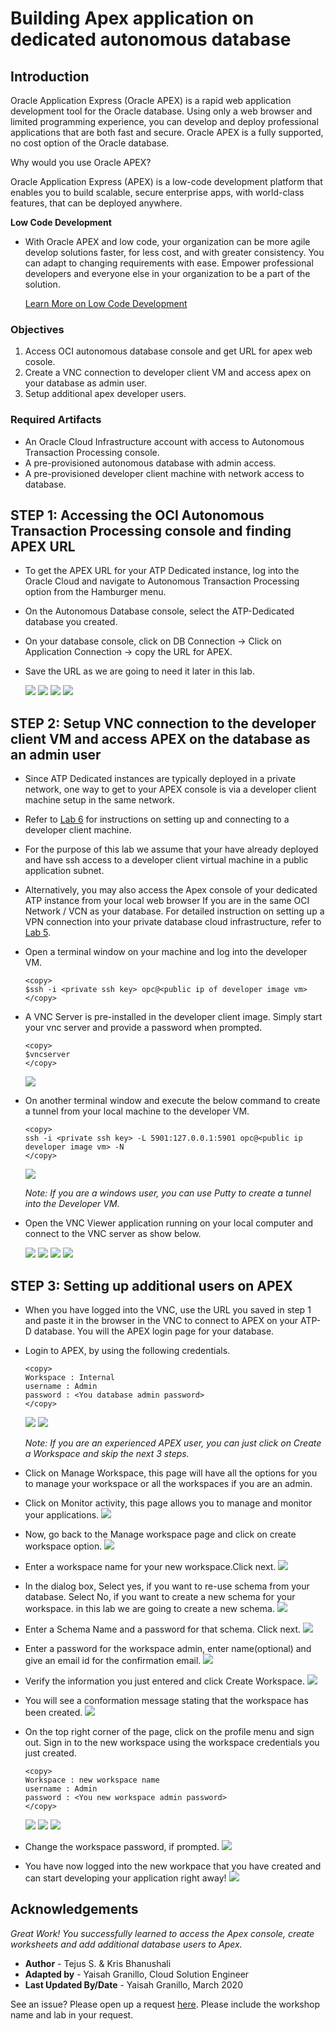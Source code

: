 # Building Apex application on dedicated autonomous database

## Introduction
Oracle Application Express (Oracle APEX) is a rapid web application development tool for the Oracle database. Using only a web browser and limited programming experience, you can develop and deploy professional applications that are both fast and secure. Oracle APEX is a fully supported, no cost option of the Oracle database.

Why would you use Oracle APEX?

Oracle Application Express (APEX) is a low-code development platform that enables you to build scalable, secure enterprise apps, with world-class features, that can be deployed anywhere.

**Low Code Development**
- With Oracle APEX and low code, your organization can be more agile develop solutions faster, for less cost, and with greater consistency. You can adapt to changing requirements with ease. Empower professional developers and everyone else in your organization to be a part of the solution.
  
    [Learn More on Low Code Development](https://apex.oracle.com/en/platform/low-code/)

### Objectives

1. Access OCI autonomous database console and get URL for apex web cosole.
2. Create a VNC connection to developer client VM and access apex on your database as admin user.
3. Setup additional apex developer users.

### Required Artifacts

- An Oracle Cloud Infrastructure account with access to Autonomous Transaction Processing console.
- A pre-provisioned autonomous database with admin access.
- A pre-provisioned developer client machine with network access to database.

## STEP 1: Accessing the OCI Autonomous Transaction Processing console and finding APEX URL

- To get the APEX URL for your ATP Dedicated instance, log into the Oracle Cloud and navigate to Autonomous Transaction Processing option from the Hamburger menu. 
- On the Autonomous Database console, select the ATP-Dedicated database you created.
- On your database console, click on DB Connection -> Click on Application Connection -> copy the URL for APEX.
- Save the URL as we are going to need it later in this lab.

    ![](./images/NavigateATP1.png " ")
    ![](./images/selectADB.png " ")
    ![](./images/tools.png " ")
    ![](./images/getApexURL.png " ")


## STEP 2: Setup VNC connection to the developer client VM and access APEX on the database as an admin user

- Since ATP Dedicated instances are typically deployed in a private network, one way to get to your APEX console is via a developer client machine setup in the same network.

- Refer to [Lab 6](?lab=lab-6-configuring-vpn-into-private-atp) for instructions on setting up and connecting to a developer client machine.

- For the purpose of this lab we assume that your have already deployed and have ssh access to a developer client virtual machine in a public application subnet.

- Alternatively, you may also access the Apex console of your dedicated ATP instance from your local web browser If you are in the same OCI Network / VCN as your database. For detailed instruction on setting up a VPN connection into your private database cloud infrastructure, refer to [Lab 5](?lab=lab-5-configuring-development-system).


- Open a terminal window on your machine and log into the developer VM.

    ```
    <copy>
    $ssh -i <private ssh key> opc@<public ip of developer image vm>
    </copy>
    ```

- A VNC Server is pre-installed in the developer client image. Simply start your vnc server and provide a password when prompted.

    ```
    <copy>
    $vncserver
    </copy>
    ```

    ![](./images/SettingVNC2.png " ")

- On another terminal window and execute the below command to create a tunnel from your local machine to the developer VM.

    ```
    <copy>
    ssh -i <private ssh key> -L 5901:127.0.0.1:5901 opc@<public ip developer image vm> -N
    </copy>
    ```

    ![](./images/SettingVNC1.png " ")

    *Note:  If you are a windows user, you can use Putty  to create a tunnel into the Developer VM.*

- Open the VNC Viewer application running on your local computer and connect to the VNC server as show below.

    ![](./images/SettingVNC3.png " ")
    ![](./images/SettingVNC5.png " ")
    ![](./images/SettingVNC4.png " ")
    ![](./images/SettingVNC6.png " ")

## STEP 3: Setting up additional users on APEX
- When you have logged into the VNC, use the URL you saved in step 1 and paste it in the browser in the VNC to connect to APEX on your ATP-D database. You will the APEX login page for your database.

- Login to APEX, by using the following credentials.

    ```
    <copy>
    Workspace : Internal
    username : Admin
    password : <You database admin password>
    </copy>
    ```

    ![](./images/AccessAPEX1.png " ")
    ![](./images/AccessAPEX2.png " ")

    *Note: If you are an experienced APEX user, you can just click on Create a Workspace and skip the next 3 steps.*

- Click on Manage Workspace, this page will have all the options for you to manage your workspace or all the workspaces if you are an admin.

- Click on Monitor activity, this page allows you to manage and monitor your applications.
    ![](./images/AccessAPEX3.png " ")

- Now, go back to the Manage workspace page and click on create workspace option.
    ![](./images/AccessAPEX3-2.png " ")

- Enter a workspace name for your new workspace.Click next.
    ![](./images/AccessAPEX4.png " ")

- In the dialog box, Select yes, if you want to re-use schema from your database. Select No, if you want to create a new schema for your workspace. in this lab we are going to create a new schema.
    ![](./images/AccessAPEX5.png " ")

- Enter a Schema Name and a password for that schema. Click next.
    ![](./images/AccessAPEX6.png " ")

- Enter a password for the workspace admin, enter name(optional) and give an email id for the confirmation email.
    ![](./images/AccessAPEX7.png " ")

- Verify the information you just entered and click Create Workspace.
    ![](./images/AccessAPEX8.png " ")

- You will see a conformation message stating that the workspace has been created.
    ![](./images/AccessAPEX9.png " ")

- On the top right corner of the page, click on the profile menu and sign out. Sign in to the new workspace using the workspace credentials you just created.

    ```
    <copy>
    Workspace : new workspace name
    username : Admin
    password : <You new workspace admin password>
    </copy>
    ```

    ![](./images/AccessAPEX10.png " ")
    ![](./images/AccessAPEX11.png " ")
    ![](./images/AccessAPEX12.png " ")

- Change the workspace password, if prompted.
    ![](./images/AccessAPEX13.png " ")

- You have now logged into the new workpace that you have created and can start developing your application right away!
    ![](./images/AccessAPEX14.png " ")


## Acknowledgements

*Great Work! You successfully learned to access the Apex console, create worksheets and add additional database users to Apex.*

- **Author** - Tejus S. & Kris Bhanushali
- **Adapted by** -  Yaisah Granillo, Cloud Solution Engineer
- **Last Updated By/Date** - Yaisah Granillo, March 2020

See an issue?  Please open up a request [here](https://github.com/oracle/learning-library/issues).   Please include the workshop name and lab in your request. 